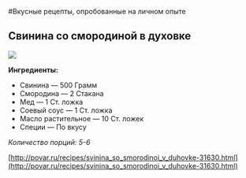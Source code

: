 #Вкусные рецепты, опробованные на личном опыте

## Свинина со смородиной в духовке

![](http://img.povar.ru/uploads/1d/6a/4e/9a/svinina_so_smorodinoi_v_duhovke-203382.jpg)

**Ингредиенты:**

* Свинина  — 500 Грамм
* Смородина  — 2 Стакана
* Мед — 1 Ст. ложка
* Соевый соус — 1 Ст. ложка
* Масло растительное  — 10 Ст. ложек
* Специи — По вкусу

*Количество порций: 5-6*

[http://povar.ru/recipes/svinina_so_smorodinoi_v_duhovke-31630.html](http://povar.ru/recipes/svinina_so_smorodinoi_v_duhovke-31630.html)
